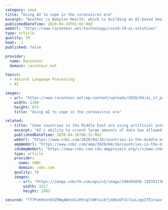 ```yaml
---
category: news
title: "Using AI to cope in the coronavirus era"
excerpt: "Another is Babylon Health, which is building an AI-based health app that can help diagnose patients’ issues. It’s effectively a chatbot that can “translate layman’s language into medical terminology and deduce what may be causing the pain”, says Ribeiro-Castro. Dinesh Venugopal, president at Mphasis Direct & Digital, says ..."
publishedDateTime: 2020-04-19T01:01:00Z
webUrl: "https://www.raconteur.net/technology/covid-19-ai-solutions"
type: article
quality: 39
heat: -1
published: false

provider:
  name: Raconteur
  domain: raconteur.net

topics:
  - Natural Language Processing
  - AI

images:
  - url: "https://www.raconteur.net/wp-content/uploads/2020/04/ai_st_p4_4.jpg"
    width: 1200
    height: 675
    title: "Using AI to cope in the coronavirus era"

related:
  - title: "Some countries in the Middle East are using artificial intelligence to fight the coronavirus pandemic"
    excerpt: "AI's ability to crunch large amounts of data has allowed governments worldwide to collect information to try and stop the pandemic."
    publishedDateTime: 2020-04-16T06:31:00Z
    webUrl: "https://www.cnbc.com/2020/04/16/countries-in-the-middle-east-are-using-ai-to-fight-coronavirus.html"
    ampWebUrl: "https://www.cnbc.com/amp/2020/04/16/countries-in-the-middle-east-are-using-ai-to-fight-coronavirus.html"
    cdnAmpWebUrl: "https://www-cnbc-com.cdn.ampproject.org/c/s/www.cnbc.com/amp/2020/04/16/countries-in-the-middle-east-are-using-ai-to-fight-coronavirus.html"
    type: article
    provider:
      name: CNBC
      domain: cnbc.com
    quality: 76
    images:
      - url: "https://image.cnbcfm.com/api/v1/image/106491036-1587017369683gettyimages-1209811046.jpeg?v=1587017408"
        width: 3317
        height: 2083

secured: "Tf7PukHnn+EkZ9NqAWnndiiHYcqltWFnLsEfj48kxOfJc7uiLzqoI7E3/waxfrld9Ckxf0YUD6SkQDxa+5Jm/ZW+goxi+rhBd69J10EdgcGfvOhN2ceFOMUFQhhxgAyrjdbC4+PhmzhASOKtNNX0xcaRXbJmyKrBIBTkW/9BDt6TBgvy76m5VgXpxN7HO/yXERFRAgWxS9W9ARWt4ZN6cUWRxuGrDYvxPEucLZrmZl29ODGHDDe0iGt30vIjcsPM76m/FTKb5WOPgaIgvarAydgzMSwkUy+Bt3OEIRF2ZLJeWgSgH/pPHrqu2ixUuC2x;ZP42OC2KAdnP+AIik7hSNA=="
---
```


